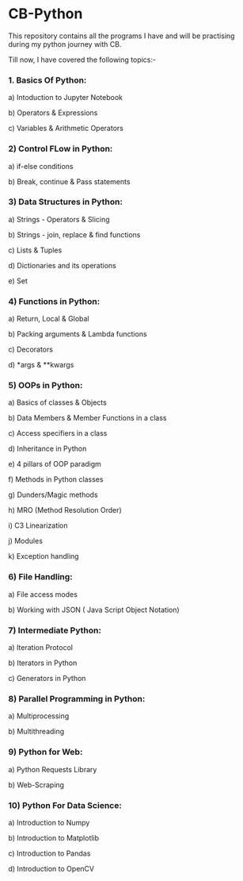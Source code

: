 # CB-Python
This repository contains all the programs I have and will be practising during my python journey with CB.

Till now, I have covered the following topics:-

### 1. Basics Of Python:
   
   a) Intoduction to Jupyter Notebook
   
   b) Operators & Expressions
   
   c) Variables & Arithmetic Operators
   
### 2)  Control FLow in Python:
   
   a) if-else conditions
   
   b) Break, continue & Pass statements
    
### 3) Data Structures in Python:
   
   a) Strings - Operators & Slicing
   
   b) Strings - join, replace & find functions
   
   c) Lists & Tuples
   
   d) Dictionaries and its operations
   
   e) Set
   
### 4) Functions in Python:
    
   a) Return, Local & Global
    
   b) Packing arguments & Lambda functions
    
   c) Decorators
    
   d) *args & **kwargs
    
### 5) OOPs in Python:

   a) Basics of classes & Objects
    
   b) Data Members & Member Functions in a class
    
   c) Access specifiers in a class
    
   d) Inheritance in Python
    
   e) 4 pillars of OOP paradigm
    
   f) Methods in Python classes
    
   g) Dunders/Magic methods 
    
   h) MRO (Method Resolution Order) 
    
   i) C3 Linearization
    
   j) Modules 
    
   k) Exception handling 
   
### 6) File Handling:
   
   a) File access modes
   
   b) Working with JSON ( Java Script Object Notation)
   
### 7) Intermediate Python:
  
  a) Iteration Protocol
  
  b) Iterators in Python
  
  c) Generators in Python
  
### 8) Parallel Programming in Python:
  
  a) Multiprocessing
  
  b) Multithreading
  
### 9) Python for Web:

  a) Python Requests Library
  
  b) Web-Scraping
  
### 10) Python For Data Science:

  a) Introduction to Numpy
  
  b) Introduction to Matplotlib
  
  c) Introduction to Pandas
  
  d) Introduction to OpenCV
  
  
    




























